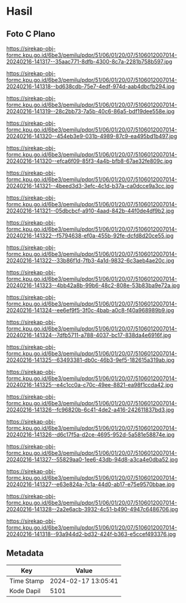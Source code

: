 # Hasil

## Foto C Plano

https://sirekap-obj-formc.kpu.go.id/6be3/pemilu/pdpr/51/06/01/20/07/5106012007014-20240216-141317--35aac771-8dfb-4300-8c7a-2281b758b597.jpg

https://sirekap-obj-formc.kpu.go.id/6be3/pemilu/pdpr/51/06/01/20/07/5106012007014-20240216-141318--bd638cdb-75e7-4edf-974d-aab4dbcfb294.jpg

https://sirekap-obj-formc.kpu.go.id/6be3/pemilu/pdpr/51/06/01/20/07/5106012007014-20240216-141319--28c2bb73-7a5b-40c6-86a5-bdf19dee558e.jpg

https://sirekap-obj-formc.kpu.go.id/6be3/pemilu/pdpr/51/06/01/20/07/5106012007014-20240216-141320--454eb3e9-031b-4989-87c9-ea495bd1b497.jpg

https://sirekap-obj-formc.kpu.go.id/6be3/pemilu/pdpr/51/06/01/20/07/5106012007014-20240216-141320--efca6f09-85f3-4a4b-bfb8-67ae32fe809c.jpg

https://sirekap-obj-formc.kpu.go.id/6be3/pemilu/pdpr/51/06/01/20/07/5106012007014-20240216-141321--4beed3d3-3efc-4c1d-b37a-ca0dcce9a3cc.jpg

https://sirekap-obj-formc.kpu.go.id/6be3/pemilu/pdpr/51/06/01/20/07/5106012007014-20240216-141321--05dbcbcf-a910-4aad-842b-44f0de4df9b2.jpg

https://sirekap-obj-formc.kpu.go.id/6be3/pemilu/pdpr/51/06/01/20/07/5106012007014-20240216-141322--f5794638-ef0a-455b-92fe-dcfd8d20ce55.jpg

https://sirekap-obj-formc.kpu.go.id/6be3/pemilu/pdpr/51/06/01/20/07/5106012007014-20240216-141322--33b86f1d-7fb3-4a1d-9832-6c3aeb4ae20c.jpg

https://sirekap-obj-formc.kpu.go.id/6be3/pemilu/pdpr/51/06/01/20/07/5106012007014-20240216-141323--4bb42a8b-99b6-48c2-808e-53b83ba9e72a.jpg

https://sirekap-obj-formc.kpu.go.id/6be3/pemilu/pdpr/51/06/01/20/07/5106012007014-20240216-141324--ee6ef9f5-3f0c-4bab-a0c8-f40a968989b9.jpg

https://sirekap-obj-formc.kpu.go.id/6be3/pemilu/pdpr/51/06/01/20/07/5106012007014-20240216-141324--7dfb5711-a788-4037-bc17-838da4e6916f.jpg

https://sirekap-obj-formc.kpu.go.id/6be3/pemilu/pdpr/51/06/01/20/07/5106012007014-20240216-141325--63493381-db0c-46b3-9ef5-182615a319ab.jpg

https://sirekap-obj-formc.kpu.go.id/6be3/pemilu/pdpr/51/06/01/20/07/5106012007014-20240216-141325--e4c1cc0a-c70c-49ee-8821-ea98f1ccda42.jpg

https://sirekap-obj-formc.kpu.go.id/6be3/pemilu/pdpr/51/06/01/20/07/5106012007014-20240216-141326--fc96820b-6c41-4de2-a416-242611837bd3.jpg

https://sirekap-obj-formc.kpu.go.id/6be3/pemilu/pdpr/51/06/01/20/07/5106012007014-20240216-141326--d6c17f5a-d2ce-4695-952d-5a581e58874e.jpg

https://sirekap-obj-formc.kpu.go.id/6be3/pemilu/pdpr/51/06/01/20/07/5106012007014-20240216-141327--55829aa0-1ee6-43db-94d8-a3ca4e0dba52.jpg

https://sirekap-obj-formc.kpu.go.id/6be3/pemilu/pdpr/51/06/01/20/07/5106012007014-20240216-141327--e63e824a-7c1a-44d0-ab17-e75e9570bbae.jpg

https://sirekap-obj-formc.kpu.go.id/6be3/pemilu/pdpr/51/06/01/20/07/5106012007014-20240216-141328--2a2e6acb-3932-4c51-b490-4947c6486706.jpg

https://sirekap-obj-formc.kpu.go.id/6be3/pemilu/pdpr/51/06/01/20/07/5106012007014-20240216-141318--93a944d2-bd32-424f-b363-e5ccef493376.jpg


## Metadata

| Key        | Value               |
| ---------- | ------------------- |
| Time Stamp | 2024-02-17 13:05:41 |
| Kode Dapil | 5101                |



